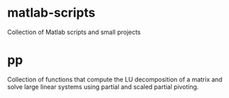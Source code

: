 # matlab-scripts
Collection of Matlab scripts and small projects

# pp
Collection of functions that compute the LU decomposition of a matrix and solve large linear systems using partial and scaled partial pivoting. 
